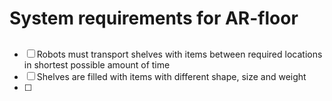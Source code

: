 # System requirements for AR-floor

## 
- [ ] Robots must transport shelves with items between required locations in shortest possible amount of time
- [ ] Shelves are filled with items with different shape, size and weight
- [ ] 
